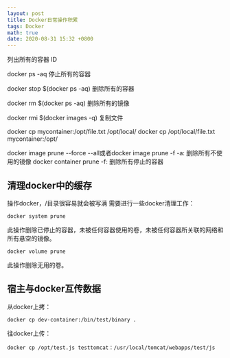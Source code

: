 ```yaml
---
layout: post
title: Docker日常操作积累
tags: Docker
math: true
date: 2020-08-31 15:32 +0800
---
```



列出所有的容器 ID

docker ps -aq
停止所有的容器

docker stop $(docker ps -aq)
删除所有的容器

docker rm $(docker ps -aq)
删除所有的镜像

docker rmi $(docker images -q)
复制文件

docker cp mycontainer:/opt/file.txt /opt/local/
docker cp /opt/local/file.txt mycontainer:/opt/

docker image prune --force --all或者docker image prune -f -a: 删除所有不使用的镜像
docker container prune -f: 删除所有停止的容器



## 清理docker中的缓存
操作docker，/目录很容易就会被写满
需要进行一些docker清理工作：
```shell
docker system prune
```
此操作删除已停止的容器，未被任何容器使用的卷，未被任何容器所关联的网络和所有悬空的镜像。
```shell
docker volume prune
```
此操作删除无用的卷。


## 宿主与docker互传数据
从docker上拷：
```shell
docker cp dev-container:/bin/test/binary .
```
往docker上传：
```shell
docker cp /opt/test.js testtomcat：/usr/local/tomcat/webapps/test/js